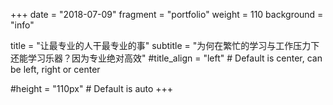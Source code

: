 +++
date = "2018-07-09"
fragment = "portfolio"
weight = 110
background = "info"

title = "让最专业的人干最专业的事"
subtitle = "为何在繁忙的学习与工作压力下还能学习乐器？因为专业绝对高效"
#title_align = "left" # Default is center, can be left, right or center

#height = "110px" # Default is auto
+++
